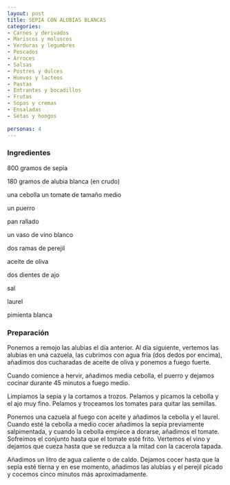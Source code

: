 ```yaml
---
layout: post
title: SEPIA CON ALUBIAS BLANCAS
categories:
- Carnes y derivados
- Mariscos y moluscos
- Verduras y legumbres
- Pescados
- Arroces
- Salsas
- Postres y dulces
- Huevos y lacteos
- Pastas
- Entrantes y bocadillos
- Frutas
- Sopas y cremas
- Ensaladas
- Setas y hongos
 
personas: 4 
---
```

<h3>Ingredientes</h3>
800 gramos de sepia

180 gramos de alubia blanca (en crudo)

una cebolla un tomate de tamaño medio

un puerro

pan rallado

un vaso de vino blanco

dos ramas de perejil

aceite de oliva

dos dientes de ajo

sal

laurel

pimienta blanca

<h3>Preparación</h3>
Ponemos a remojo las alubias el día anterior. Al día siguiente, vertemos las alubias en una cazuela, las cubrimos con agua fría (dos dedos por encima), añadimos dos cucharadas de aceite de oliva y ponemos a fuego fuerte.

Cuando comience a hervir, añadimos media cebolla, el puerro y dejamos cocinar durante 45 minutos a fuego medio.

Limpiamos la sepia y la cortamos a trozos. Pelamos y picamos la cebolla y el ajo muy fino. Pelamos y troceamos los tomates para quitar las semillas.

Ponemos una cazuela al fuego con aceite y añadimos la cebolla y el laurel. Cuando esté la cebolla a medio cocer añadimos la sepia previamente salpimentada, y cuando la cebolla empiece a dorarse, añadimos el tomate. Sofreímos el conjunto hasta que el tomate esté frito. Vertemos el vino y dejamos que cueza hasta que se reduzca a la mitad con la cacerola tapada.

Añadimos un litro de agua caliente o de caldo. Dejamos cocer hasta que la sepia esté tierna y en ese momento, añadimos las alubias y el perejil picado y cocemos cinco minutos más aproximadamente.

